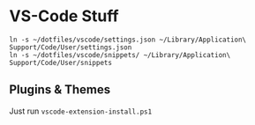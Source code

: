 
# VS-Code Stuff
```
ln -s ~/dotfiles/vscode/settings.json ~/Library/Application\ Support/Code/User/settings.json
ln -s ~/dotfiles/vscode/snippets/ ~/Library/Application\ Support/Code/User/snippets
```

## Plugins & Themes
Just run 
`vscode-extension-install.ps1`

